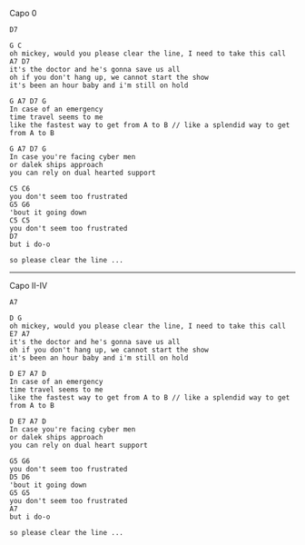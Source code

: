Capo 0

	D7

	G C
	oh mickey, would you please clear the line, I need to take this call
	A7 D7
	it's the doctor and he's gonna save us all
	oh if you don't hang up, we cannot start the show
	it's been an hour baby and i'm still on hold

	G A7 D7 G
	In case of an emergency
	time travel seems to me
	like the fastest way to get from A to B // like a splendid way to get from A to B

	G A7 D7 G
	In case you're facing cyber men
	or dalek ships approach
	you can rely on dual hearted support

	C5 C6
	you don't seem too frustrated
	G5 G6
	'bout it going down
	C5 C5
	you don't seem too frustrated
	D7
	but i do-o

	so please clear the line ...

----

Capo II-IV

	A7

	D G
	oh mickey, would you please clear the line, I need to take this call
	E7 A7
	it's the doctor and he's gonna save us all
	oh if you don't hang up, we cannot start the show
	it's been an hour baby and i'm still on hold

	D E7 A7 D
	In case of an emergency
	time travel seems to me
	like the fastest way to get from A to B // like a splendid way to get from A to B

	D E7 A7 D
	In case you're facing cyber men
	or dalek ships approach
	you can rely on dual heart support

	G5 G6
	you don't seem too frustrated
	D5 D6
	'bout it going down
	G5 G5
	you don't seem too frustrated
	A7
	but i do-o

	so please clear the line ...